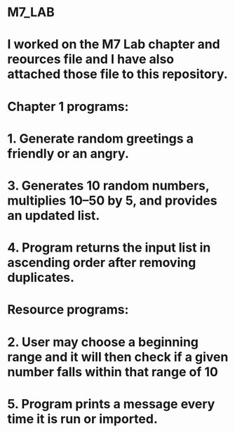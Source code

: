 # **M7_LAB**
# I worked on the M7 Lab chapter and reources file and I have also attached those file to this repository.
# **Chapter 1 programs:** 
# 1. Generate random greetings a friendly or an angry.
# 3. Generates 10 random numbers, multiplies 10–50 by 5, and provides an updated list.
# 4. Program returns the input list in ascending order after removing duplicates.
# **Resource programs:**
# 2. User may choose a beginning range and it will then check if a given number falls within that range of 10
# 5. Program prints a message every time it is run or imported.
